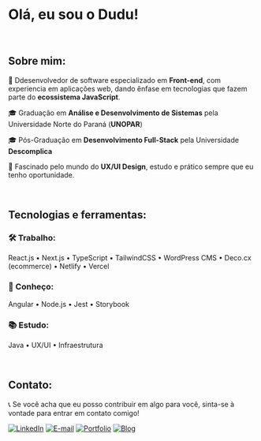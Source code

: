 # Olá, eu sou o Dudu!

</br>

## Sobre mim:

👤 Ddesenvolvedor de software especializado em **Front-end**, com experiencia em aplicações web, dando ênfase em tecnologias que fazem parte do **ecossistema JavaScript**.

🎓 Graduação em **Análise e Desenvolvimento de Sistemas** pela Universidade Norte do Paraná (**UNOPAR**)

🎓 Pós-Graduação em **Desenvolvimento Full-Stack** pela Universidade **Descomplica**

🎨 Fascinado pelo mundo do **UX/UI Design**, estudo e prático sempre que eu tenho oportunidade.

</br>

## Tecnologias e ferramentas:

### 🛠️ Trabalho:
React.js • Next.js • TypeScript • TailwindCSS • WordPress CMS • Deco.cx (ecommerce) • Netlify • Vercel

### 📐 Conheço:
Angular • Node.js • Jest • Storybook

### 📚 Estudo:
Java • UX/UI • Infraestrutura

</br>

## Contato:
📞 Se você acha que eu posso contribuir em algo para você, sinta-se à vontade para entrar em contato comigo!

[![LinkedIn](https://img.shields.io/badge/-LinkedIn-blue?style=flat-square&logo=LinkedIn&logoColor=white)](https://www.linkedin.com/in/luiz-veltroni/)
[![E-mail](https://img.shields.io/badge/-E--mail-red?style=flat-square&logo=Gmail&logoColor=white)](mailto:eduardoveltroni@hotmail.com)
[![Portfolio](https://img.shields.io/badge/-Portfolio-black?style=flat-square&logo=vercel&logoColor=white)](https://luizeduardo.vercel.app/)
[![Blog](https://img.shields.io/badge/-Blog-orange?style=flat-square&logo=blogger&logoColor=white)](https://luizeduardo.vercel.app/blog)
